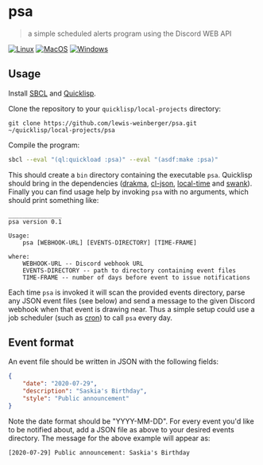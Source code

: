 # psa

> a simple scheduled alerts program using the Discord WEB API

[![Linux](https://github.com/lewis-weinberger/psa/workflows/Linux/badge.svg)](https://github.com/lewis-weinberger/psa/actions)
[![MacOS](https://github.com/lewis-weinberger/psa/workflows/MacOS/badge.svg)](https://github.com/lewis-weinberger/psa/actions)
[![Windows](https://github.com/lewis-weinberger/psa/workflows/Windows/badge.svg)](https://github.com/lewis-weinberger/psa/actions)

## Usage

Install [SBCL](http://www.sbcl.org/platform-table.html) and [Quicklisp](https://www.quicklisp.org/beta/).

Clone the repository to your `quicklisp/local-projects` directory:

```
git clone https://github.com/lewis-weinberger/psa.git ~/quicklisp/local-projects/psa
```

Compile the program:

```sh
sbcl --eval "(ql:quickload :psa)" --eval "(asdf:make :psa)"
```

This should create a `bin` directory containing the executable `psa`. Quicklisp should bring in the dependencies ([drakma](https://edicl.github.io/drakma/), [cl-json](https://common-lisp.net/project/cl-json/cl-json.html), [local-time](https://common-lisp.net/project/local-time/) and [swank](https://www.cliki.net/Swank)). Finally you can find usage help by invoking `psa` with no arguments, which should print something like:

```
_______________
psa version 0.1

Usage:
    psa [WEBHOOK-URL] [EVENTS-DIRECTORY] [TIME-FRAME]

where:
    WEBHOOK-URL -- Discord webhook URL
    EVENTS-DIRECTORY -- path to directory containing event files
    TIME-FRAME -- number of days before event to issue notifications
```

Each time `psa` is invoked it will scan the provided events directory, parse any JSON event files (see below) and send a message to the given Discord webhook when that event is drawing near. Thus a simple setup could use a job scheduler (such as [cron](https://en.wikipedia.org/wiki/Cron)) to call `psa` every day.

## Event format

An event file should be written in JSON with the following fields:

```json
{
    "date": "2020-07-29",
    "description": "Saskia's Birthday",
    "style": "Public announcement"
}
```
Note the date format should be "YYYY-MM-DD". For every event you'd like to be notified about, add a JSON file as above to your desired events directory. The message for the above example will appear as:

```
[2020-07-29] Public announcement: Saskia's Birthday
```